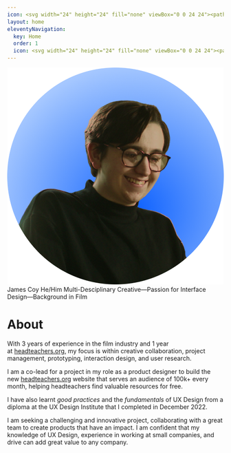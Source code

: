 ```yaml
---
icon: <svg width="24" height="24" fill="none" viewBox="0 0 24 24"><path stroke="currentColor" stroke-linecap="round" stroke-linejoin="round" stroke-width="1.5" d="M6.75024 19.2502H17.2502C18.3548 19.2502 19.2502 18.3548 19.2502 17.2502V9.75025L12.0002 4.75024L4.75024 9.75025V17.2502C4.75024 18.3548 5.64568 19.2502 6.75024 19.2502Z"></path><path stroke="currentColor" stroke-linecap="round" stroke-linejoin="round" stroke-width="1.5" d="M9.74963 15.7493C9.74963 14.6447 10.6451 13.7493 11.7496 13.7493H12.2496C13.3542 13.7493 14.2496 14.6447 14.2496 15.7493V19.2493H9.74963V15.7493Z"></path></svg>
layout: home
eleventyNavigation:
  key: Home
  order: 1
  icon: <svg width="24" height="24" fill="none" viewBox="0 0 24 24"><path stroke="currentColor" stroke-linecap="round" stroke-linejoin="round" stroke-width="1.5" d="M6.75024 19.2502H17.2502C18.3548 19.2502 19.2502 18.3548 19.2502 17.2502V9.75025L12.0002 4.75024L4.75024 9.75025V17.2502C4.75024 18.3548 5.64568 19.2502 6.75024 19.2502Z"></path><path stroke="currentColor" stroke-linecap="round" stroke-linejoin="round" stroke-width="1.5" d="M9.74963 15.7493C9.74963 14.6447 10.6451 13.7493 11.7496 13.7493H12.2496C13.3542 13.7493 14.2496 14.6447 14.2496 15.7493V19.2493H9.74963V15.7493Z"></path></svg>
---
```


<img class="profile" src="https://github.com/jamco1229/jamco-personal/blob/master/content/media/profile%20pic.png?raw=true" />
James Coy
He/Him
Multi-Desciplinary Creative&mdash;Passion for Interface Design&mdash;Background in Film
<a href:'mailto:james.coy.design@gmail.com'> </a>

# About
With 3 years of experience in the film industry and 1 year at [headteachers.org](http://headteachers.org/), my focus is within creative collaboration, project management, prototyping, interaction design, and user research.

I am a co-lead for a project in my role as a product designer to build the new [headteachers.org](http://headteachers.org/) website that serves an audience of 100k+ every month, helping headteachers find valuable resources for free.

I have also learnt *good practices* and the *fundamentals* of UX Design from a diploma at the UX Design Institute that I completed in December 2022.

I am seeking a challenging and innovative project, collaborating with a great team to create products that have an impact. I am confident that my knowledge of UX Design, experience in working at small companies, and drive can add great value to any company.